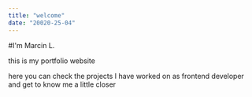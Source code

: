 ```yaml
---
title: "welcome"
date: "20020-25-04"
---
```

#I'm Marcin L.

this is my portfolio website

here you can check the projects I have worked on as <span class="contrast-text">frontend developer</span><br/>and get to know me a little closer